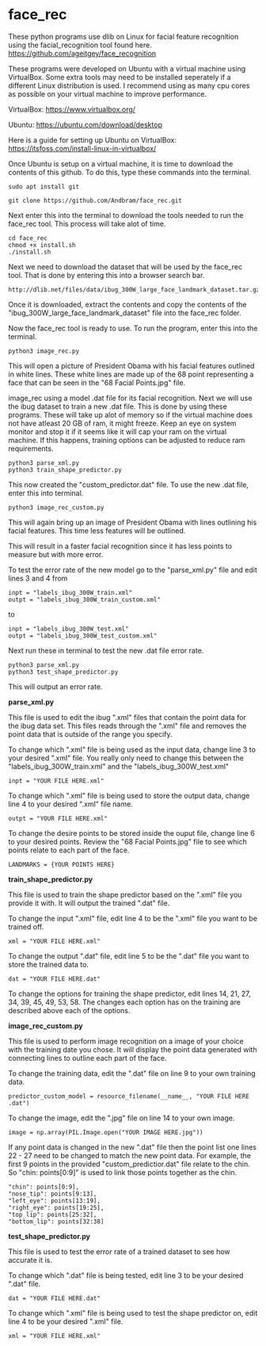 # face_rec

These python programs use dlib on Linux for facial feature recognition using the facial_recognition tool found here.
https://github.com/ageitgey/face_recognition

These programs were developed on Ubuntu with a virtual machine using VirtualBox. Some extra tools may need to be installed seperately if a different Linux distribution is used. I recommend using as many cpu cores as possible on your virtual machine to improve performance.

VirtualBox: https://www.virtualbox.org/

Ubuntu: https://ubuntu.com/download/desktop

Here is a guide for setting up Ubuntu on VirtualBox: https://itsfoss.com/install-linux-in-virtualbox/

Once Ubuntu is setup on a virtual machine, it is time to download the contents of this github. To do this, type these commands into the terminal.
```
sudo apt install git
```
```
git clone https://github.com/Andbram/face_rec.git
```

Next enter this into the terminal to download the tools needed to run the face_rec tool. This process will take alot of time.
```
cd face_rec
chmod +x install.sh
./install.sh
```

Next we need to download the dataset that will be used by the face_rec tool. That is done by entering this into a browser search bar.
```
http://dlib.net/files/data/ibug_300W_large_face_landmark_dataset.tar.gz
```

Once it is downloaded, extract the contents and copy the contents of the "ibug_300W_large_face_landmark_dataset" file into the face_rec folder.

Now the face_rec tool is ready to use. To run the program, enter this into the terminal.
```
python3 image_rec.py
```

This will open a picture of President Obama with his facial features outlined in white lines. These white lines are made up of the 68 point representing a face that can be seen in the "68 Facial Points.jpg" file. 

image_rec using a model .dat  file for its facial recognition. Next we will use the ibug dataset to train a new .dat file. This is done by using these programs. These will take up alot of memory so if the virtual machine does not have atleast 20 GB of ram, it might freeze. Keep an eye on system monitor and stop it if it seems like it will cap your ram on the virtual machine. If this happens, training options can be adjusted to reduce ram requirements.
```
python3 parse_xml.py
python3 train_shape_predictor.py
```
This now created the "custom_predictor.dat" file. To use the new .dat file, enter this into terminal.
```
python3 image_rec_custom.py
```
This will again bring up an image of President Obama with lines outlining his facial features. This time less features will be outlined.

This will result in a faster facial recognition since it has less points to measure but with more error. 

To test the error rate of the new model go to the "parse_xml.py" file and edit lines 3 and 4 from
```
inpt = "labels_ibug_300W_train.xml"
outpt = "labels_ibug_300W_train_custom.xml"
```
to 
```
inpt = "labels_ibug_300W_test.xml"
outpt = "labels_ibug_300W_test_custom.xml"
```
Next run these in terminal to test the new .dat file error rate.
```
python3 parse_xml.py
python3 test_shape_predictor.py
```
This will output an error rate.

**parse_xml.py**

This file is used to edit the ibug ".xml" files that contain the point data for the ibug data set. This files reads through the ".xml" file and removes the point data that is outside of the range you specify.

To change which ".xml" file is being used as the input data, change line 3 to your desired ".xml" file. You really only need to change this between the "labels_ibug_300W_train.xml" and the "labels_ibug_300W_test.xml"
```
inpt = "YOUR FILE HERE.xml"
```

To change which ".xml" file is being used to store the output data, change line 4 to your desired ".xml" file name.
```
outpt = "YOUR FILE HERE.xml"
```

To change the desire points to be stored inside the ouput file, change line 6 to your desired points. Review the "68 Facial Points.jpg" file to see which points relate to each part of the face.
```
LANDMARKS = {YOUR POINTS HERE}
```

**train_shape_predictor.py**

This file is used to train the shape predictor based on the ".xml" file you provide it with. It will output the trained ".dat" file.

To change the input ".xml" file, edit line 4 to be the ".xml" file you want to be trained off.
```
xml = "YOUR FILE HERE.xml"
```

To change the output ".dat" file, edit line 5 to be the ".dat" file you want to store the trained data to.
```
dat = "YOUR FILE HERE.dat"
```

To change the options for training the shape predictor, edit lines 14, 21, 27, 34, 39, 45, 49, 53, 58. The changes each option has on the training are described above each of the options. 

**image_rec_custom.py**

This file is used to perform image recognition on a image of your choice with the training date you chose. It will display the point data generated with connecting lines to outline each part of the face.

To change the training data, edit the ".dat" file on line 9 to your own training data.
```
predictor_custom_model = resource_filename(__name__, "YOUR FILE HERE .dat")
```

To change the image, edit the ".jpg" file on line 14 to your own image.
```
image = np.array(PIL.Image.open("YOUR IMAGE HERE.jpg"))
```

If any point data is changed in the new ".dat" file then the point list one lines 22 - 27 need to be changed to match the new point data. For example, the first 9 points in the provided "custom_predictior.dat" file relate to the chin. So "chin: points[0:9]" is used to link those points together as the chin.
```
"chin": points[0:9], 
"nose_tip": points[9:13],
"left_eye": points[13:19], 
"right_eye": points[19:25],
"top_lip": points[25:32],
"bottom_lip": points[32:38]
```

**test_shape_predictor.py**

This file is used to test the error rate of a trained dataset to see how accurate it is.

To change which ".dat" file is being tested, edit line 3 to be your desired ".dat" file.
```
dat = "YOUR FILE HERE.dat"
```

To change which ".xml" file is being used to test the shape predictor on, edit line 4 to be your desired ".xml" file.
```
xml = "YOUR FILE HERE.xml"
```
